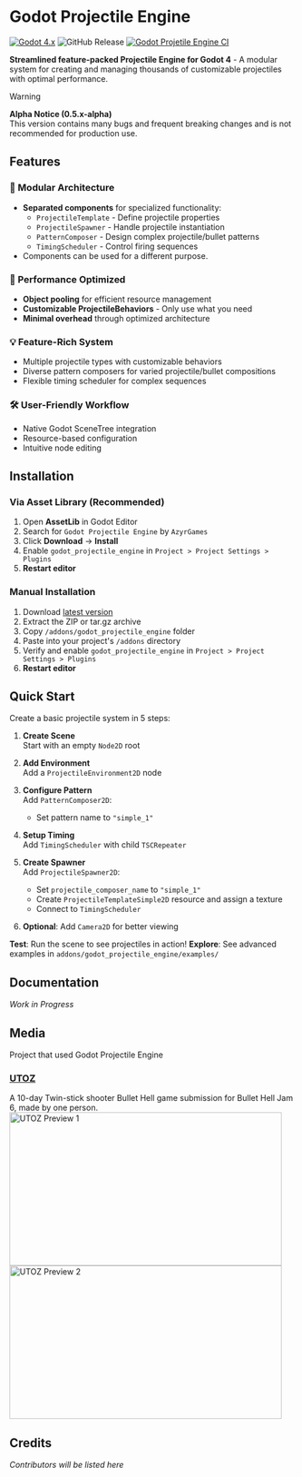 # Godot Projectile Engine
[![Godot 4.x](https://img.shields.io/badge/Godot-4.x-%23478cbf)](https://godotengine.org)
![GitHub Release](https://img.shields.io/github/v/release/AzyrGames/GodotProjectileEngine)
[![Godot Projetile Engine CI](https://github.com/AzyrGames/GodotProjectileEngine/actions/workflows/godot_projectile_engine-ci.yml/badge.svg)](https://github.com/AzyrGames/GodotProjectileEngine/actions/workflows/godot_projectile_engine-ci.yml)


**Streamlined feature-packed Projectile Engine for Godot 4** - A modular system for creating and managing thousands of customizable projectiles with optimal performance.

> [!WARNING]  
> **Alpha Notice (0.5.x-alpha)**  
> This version contains many bugs and frequent breaking changes and is not recommended for production use.

## Features
### 🧩 Modular Architecture
- **Separated components** for specialized functionality:
  - `ProjectileTemplate` - Define projectile properties
  - `ProjectileSpawner` - Handle projectile instantiation
  - `PatternComposer` - Design complex projectile/bullet patterns
  - `TimingScheduler` - Control firing sequences
- Components can be used for a different purpose.

### 🚀 Performance Optimized
- **Object pooling** for efficient resource management
- **Customizable ProjectileBehaviors** - Only use what you need
- **Minimal overhead** through optimized architecture

### 💡 Feature-Rich System
- Multiple projectile types with customizable behaviors
- Diverse pattern composers for varied projectile/bullet compositions
- Flexible timing scheduler for complex sequences

### 🛠️ User-Friendly Workflow
- Native Godot SceneTree integration
- Resource-based configuration
- Intuitive node editing

## Installation

### Via Asset Library (Recommended)
1. Open **AssetLib** in Godot Editor
2. Search for `Godot Projectile Engine` by `AzyrGames`
3. Click **Download** → **Install**
4. Enable `godot_projectile_engine` in `Project > Project Settings > Plugins`
5. **Restart editor**

### Manual Installation
1. Download [latest version](https://github.com/AzyrGames/GodotProjectileEngine/releases/tag/v0.5.1-alpha)
2. Extract the ZIP or tar.gz archive
3. Copy `/addons/godot_projectile_engine` folder
4. Paste into your project's `/addons` directory
5. Verify and enable `godot_projectile_engine` in `Project > Project Settings > Plugins`
6. **Restart editor**

## Quick Start
Create a basic projectile system in 5 steps:

1. **Create Scene**  
   Start with an empty `Node2D` root

2. **Add Environment**  
   Add a `ProjectileEnvironment2D` node

3. **Configure Pattern**  
   Add `PatternComposer2D`:
   - Set pattern name to `"simple_1"`

4. **Setup Timing**  
   Add `TimingScheduler` with child `TSCRepeater`

5. **Create Spawner**  
   Add `ProjectileSpawner2D`:
   - Set `projectile_composer_name` to `"simple_1"`
   - Create `ProjectileTemplateSimple2D` resource and assign a texture
   - Connect to `TimingScheduler`

6. **Optional**: Add `Camera2D` for better viewing

**Test**: Run the scene to see projectiles in action!
**Explore**: See advanced examples in `addons/godot_projectile_engine/examples/`

## Documentation
*Work in Progress*  

## Media
Project that used Godot Projectile Engine
### [UTOZ](https://azyrgames.itch.io/utoz)
A 10-day Twin-stick shooter Bullet Hell game submission for Bullet Hell Jam 6, made by one person.
<img width="480" height="270" alt="UTOZ Preview 1" src="https://img.itch.zone/aW1hZ2UvMzU0NzQyNS8yMTE1NDE1OC5wbmc=/original/JsVEFO.png" /> <img width="480" height="270" alt="UTOZ Preview 2" src="https://img.itch.zone/aW1hZ2UvMzU0NzQyNS8yMTE1NDIzNi5wbmc=/original/UQ9ZpH.png" />


## Credits
*Contributors will be listed here*
